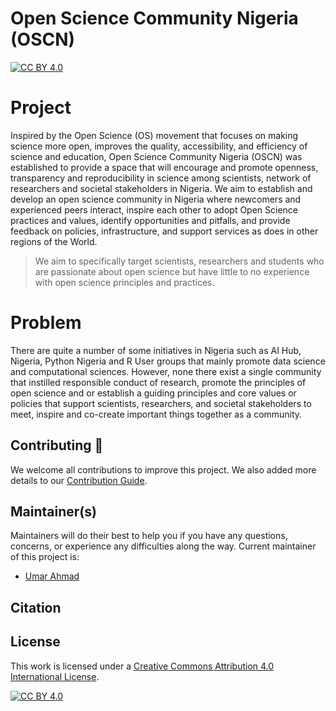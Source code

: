 # Open Science Community Nigeria (OSCN)

[![CC BY 4.0][cc-by-shield]][cc-by]


# Project

Inspired by the Open Science (OS) movement that focuses on making science more open, improves the quality, accessibility, and efficiency of science and education, Open Science Community Nigeria (OSCN) was established to provide a space that will encourage and promote openness, transparency and reproducibility in science among scientists, network of researchers and societal stakeholders in Nigeria. We aim to establish and develop an open science community in Nigeria where newcomers and experienced peers interact, inspire each other to adopt Open Science practices and values, identify opportunities and pitfalls, and provide feedback on policies, infrastructure, and support services as does in other regions of the World. 

> We aim to specifically target scientists, researchers and students who are passionate about open science but have little to no experience with open science principles and practices.

# Problem

There are quite a number of some initiatives in Nigeria such as AI Hub, Nigeria, Python Nigeria and R User groups that mainly promote data science and computational sciences. However, none there exist a single community that instilled responsible conduct of research, promote the principles of open science and or establish a guiding principles and core values or policies that support scientists, researchers, and societal stakeholders to meet, inspire and co-create important things together as a community.




## Contributing :gift_heart:

We welcome all contributions to improve this project. We also added more details to our [Contribution Guide](CONTRIBUTING.md).

## Maintainer(s)

Maintainers will do their best to help you if you have any questions, concerns, or experience any difficulties along the way. Current maintainer of this project is:

* [Umar Ahmad](https://github.com/babasaraki)

## Citation


## License

This work is licensed under a
[Creative Commons Attribution 4.0 International License][cc-by].

[![CC BY 4.0][cc-by-image]][cc-by]

[cc-by]: http://creativecommons.org/licenses/by/4.0/
[cc-by-image]: https://i.creativecommons.org/l/by/4.0/88x31.png
[cc-by-shield]: https://img.shields.io/badge/License-CC%20BY%204.0-lightgrey.svg

